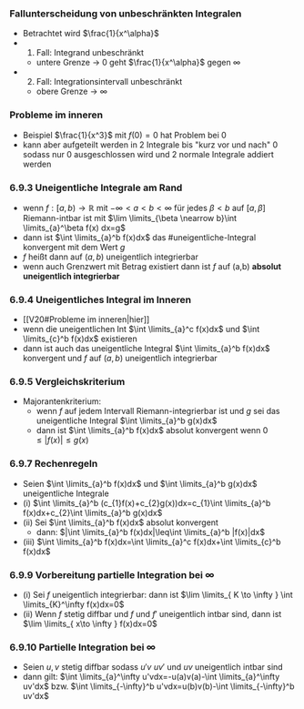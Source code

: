 ### Fallunterscheidung von unbeschränkten Integralen 
- Betrachtet wird $\frac{1}{x^\alpha}$ 
- 1. Fall: Integrand unbeschränkt
	- untere Grenze $\rightarrow$ 0 geht $\frac{1}{x^\alpha}$ gegen $\infty$
- 2. Fall: Integrationsintervall unbeschränkt
	- obere Grenze $\rightarrow$ $\infty$ 
### Probleme im inneren
- Beispiel $\frac{1}{x^3}$ mit $f(0)=0$ hat Problem bei 0
- kann aber aufgeteilt werden in 2 Integrale bis "kurz vor und nach" 0 sodass nur 0 ausgeschlossen wird und 2 normale Integrale addiert werden
### 6.9.3 Uneigentliche Integrale am Rand
- wenn $f:[a,b)\rightarrow \mathbb{R}$ mit $-\infty<a<b<\infty$ für jedes $\beta<b$ auf $[a,\beta]$ Riemann-intbar ist mit $\lim \limits_{\beta \nearrow b}\int \limits_{a}^\beta f(x) dx=g$ 
- dann ist $\int \limits_{a}^b f(x)dx$ das #uneigentliche-Integral konvergent mit dem Wert $g$ 
- $f$ heißt dann auf $(a,b)$ uneigentlich integrierbar
- wenn auch Grenzwert mit Betrag existiert dann ist $f$ auf (a,b) **absolut uneigentlich integrierbar** 
### 6.9.4 Uneigentliches Integral im Inneren
- [[V20#Probleme im inneren|hier]] 
- wenn die uneigentlichen Int $\int \limits_{a}^c f(x)dx$ und $\int \limits_{c}^b f(x)dx$ existieren
- dann ist auch das uneigentliche Integral $\int \limits_{a}^b f(x)dx$ konvergent und $f$ auf $(a,b)$ uneigentlich integrierbar 
### 6.9.5 Vergleichskriterium 
- Majorantenkriterium:
	- wenn $f$ auf jedem Intervall Riemann-integrierbar ist und $g$ sei das uneigentliche Integral $\int \limits_{a}^b g(x)dx$ 
	- dann ist $\int \limits_{a}^b f(x)dx$ absolut konvergent wenn $0\leq|f(x)|\leq g(x)$ 
### 6.9.7 Rechenregeln
- Seien $\int \limits_{a}^b f(x)dx$ und $\int \limits_{a}^b g(x)dx$ uneigentliche Integrale
- (i) $\int \limits_{a}^b (c_{1}f(x)+c_{2}g(x))dx=c_{1}\int \limits_{a}^b f(x)dx+c_{2}\int \limits_{a}^b g(x)dx$
- (ii) Sei $\int \limits_{a}^b f(x)dx$ absolut konvergent
	- dann: $|\int \limits_{a}^b f(x)dx|\leq\int \limits_{a}^b |f(x)|dx$
- (iii) $\int \limits_{a}^b f(x)dx=\int \limits_{a}^c f(x)dx+\int \limits_{c}^b f(x)dx$
### 6.9.9 Vorbereitung partielle Integration bei $\infty$ 
- (i) Sei $f$ uneigentlich integrierbar: dann ist $\lim \limits_{ K \to \infty } \int \limits_{K}^\infty f(x)dx=0$  
- (ii) Wenn $f$ stetig diffbar und $f$ und $f'$ uneigentlich intbar sind, dann ist $\lim \limits_{ x\to \infty }  f(x)dx=0$
### 6.9.10 Partielle Integration bei $\infty$ 
- Seien $u,v$ stetig diffbar sodass $u'v$ $uv'$ und $uv$ uneigentlich intbar sind
- dann gilt: $\int \limits_{a}^\infty u'vdx=-u(a)v(a)-\int \limits_{a}^\infty uv'dx$ bzw. $\int \limits_{-\infty}^b u'vdx=u(b)v(b)-\int \limits_{-\infty}^b uv'dx$ 
